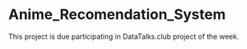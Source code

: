 # Anime_Recomendation_System
This project is due participating in DataTalks.club project of the week.
